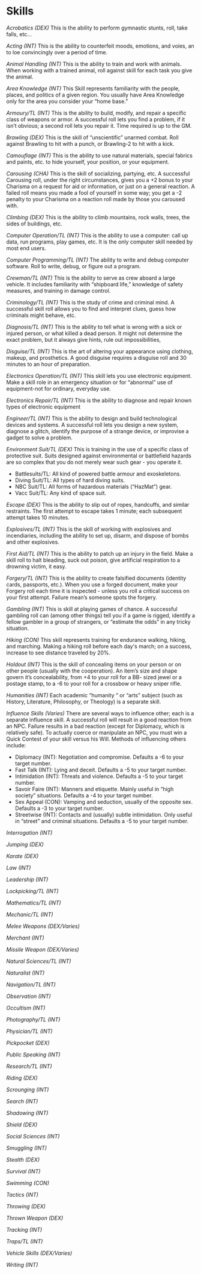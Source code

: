 Skills
======

*Acrobatics (DEX)*
This is the ability to perform gymnastic stunts, roll, take falls, etc...

*Acting (INT)*
This is the ability to counterfeit moods, emotions, and voies, an to loe convincingly over a period of time.

*Animal Handling (INT)*
This is the ability to train and work with animals. When working with a trained animal, roll against skill for each task you give the animal.

*Area Knowledge (INT)*
This Skill represents familiarity with the people, places, and politics of a given region. You usually have Area Knowledge only for the area you consider your “home base.”

*Armoury/TL (INT)*
This is the ability to build, modify, and repair a specific class of weapons or armor. A successful roll lets you find a problem, if it isn’t obvious; a second roll lets you repair it. Time required is up to the GM.

*Brawling (DEX)*
This is the skill of “unscientific” unarmed combat. Roll against Brawling to hit with a punch, or Brawling-2 to hit with a kick.

*Camouflage (INT)*
This is the ability to use natural materials, special fabrics and paints, etc. to hide yourself, your position, or your equipment.

*Carousing (CHA)*
This is the skill of socializing, partying, etc. A successful Carousing roll, under the right circumstances, gives you a +2 bonus to your Charisma on a request for aid or information, or just on a general reaction. A failed roll means you made a fool of yourself in some way; you get a -2 penalty to your Charisma on a reaction roll made by those you caroused with.

*Climbing (DEX)*
This is the ability to climb mountains, rock walls, trees, the sides of buildings, etc.

*Computer Operation/TL (INT)*
This is the ability to use a computer: call up data, run programs, play games, etc. It is the only computer skill needed by most end users.

*Computer Programming/TL (INT)*
The ability to write and debug computer software. Roll to write, debug, or figure out a program.

*Crewman/TL (INT)*
This is the ability to serve as crew aboard a large vehicle. It includes familiarity with “shipboard life,” knowledge of safety measures, and training in damage control.

*Criminology/TL (INT)*
This is the study of crime and criminal mind. A successful skill roll allows you to find and interpret clues, guess how criminals might behave, etc.

*Diagnosis/TL (INT)*
This is the ability to tell what is wrong with a sick or injured person, or what killed a dead person. It might not determine the exact problem, but it always give hints, rule out impossibilities,

*Disguise/TL (INT)*
This is the art of altering your appearance using clothing, makeup, and prosthetics. A good disguise requires a disguise roll and 30 minutes to an hour of preparation.

*Electronics Operation/TL (INT)*
This skill lets you use electronic equipment. Make a skill role in an emergency situation or for “abnormal” use of equipment-not for ordinary, everyday use.

*Electronics Repair/TL (INT)*
This is the ability to diagnose and repair known types of electronic equipment

*Engineer/TL (INT)*
This is the ability to design and build technological devices and systems. A successful roll lets you design a new system, diagnose a glitch, identify the purpose of a strange device, or improvise a gadget to solve a problem.

*Environment Suit/TL (DEX)*
This is training in the use of a specific class of protective suit. Suits designed against environmental or battlefield hazards are so complex that you do not merely wear such gear - you operate it.
* Battlesuits/TL: All kind of powered battle armour and exoskeletons.
* Diving Suit/TL: All types of hard diving suits.
* NBC Suit/TL: All forms of hazardous materials (“HazMat”) gear.
* Vacc Suit/TL: Any kind of space suit.

*Escape (DEX)*
This is the ability to slip out of ropes, handcuffs, and similar restraints. The first attempt to escape takes 1 minute; each subsequent attempt takes 10 minutes.

*Explosives/TL (INT)*
This is the skill of working with explosives and incendiaries, including the ability to set up, disarm, and dispose of bombs and other explosives.

*First Aid/TL (INT)*
This is the ability to patch up an injury in the field. Make a skill roll to halt bleading, suck out poison, give artificial respiration to a drowning victim, it easy.

*Forgery/TL (INT)*
This is the ability to create falsified documents (identity cards, passports, etc.). When you use a forged document, make your Forgery roll each time it is inspected - unless you roll a critical success on your first attempt. Failure mean’s someone spots the forgery.

*Gambling (INT)*
This is skill at playing games of chance. A successful gambling roll can (among other things) tell you if a game is rigged, identify a fellow gambler in a group of strangers, or “estimate the odds” in any tricky situation.

*Hiking (CON)*
This skill represents training for endurance walking, hiking, and marching. Making a hiking roll before each day's march; on a success, increase to see distance traveled by 20%.

*Holdout (INT)*
This is the skill of concealing items on your person or on other people (usually with the cooperation). An item’s size and shape govern it’s concealability, from +4 to your roll for a BB- sized jewel or a postage stamp, to a -6 to your roll for a crossbow or heavy sniper rifle.

*Humanities (INT)*
Each academic “humanity “ or “arts” subject (such as History, Literature, Philosophy, or Theology) is a separate skill.

*Influence Skills (Varies)*
There are several ways to influence other; each is a separate influence skill. A successful roll will result in a good reaction from an NPC. Failure results in a bad reaction (except for Diplomacy, which is relatively safe). To actually coerce or manipulate an NPC, you must win a Quick Contest of your skill versus his Will. Methods of influencing others include:
* Diplomacy (INT): Negotiation and compromise. Defaults a -6 to your target number.
* Fast Talk (INT): Lying and deceit. Defaults a -5 to your target number.
* Intimidation (INT): Threats and violence. Defaults a -5 to your target number.
* Savoir Faire (INT): Manners and etiquette. Mainly useful in “high society” situations. Defaults a -4 to your target number.
* Sex Appeal (CON): Vamping and seduction, usually of the opposite sex. Defaults a -3 to your target number.
* Streetwise (INT): Contacts and (usually) subtle intimidation. Only useful in “street” and criminal situations. Defaults a -5 to your target number.

*Interrogation (INT)*

*Jumping (DEX)*

*Karate (DEX)*

*Law (INT)*

*Leadership (INT)*

*Lockpicking/TL (INT)*

*Mathematics/TL (INT)*

*Mechanic/TL (INT)*

*Melee Weapons (DEX/Varies)*

*Merchant (INT)*

*Missile Weapon (DEX/Varies)*

*Natural Sciences/TL (INT)*

*Naturalist (INT)*

*Navigation/TL (INT)*

*Observation (INT)*

*Occultism (INT)*

*Photography/TL (INT)*

*Physician/TL (INT)*

*Pickpocket (DEX)*

*Public Speaking (INT)*

*Research/TL (INT)*

*Riding (DEX)*

*Scrounging (INT)*

*Search (INT)*

*Shadowing (INT)*

*Shield (DEX)*

*Social Sciences (INT)*

*Smuggling (INT)*

*Stealth (DEX)*

*Survival (INT)*

*Swimming (CON)*

*Tactics (INT)*

*Throwing (DEX)*

*Thrown Weapon (DEX)*

*Tracking (INT)*

*Traps/TL (INT)*

*Vehicle Skills (DEX/Varies)*

*Writing (INT)*
